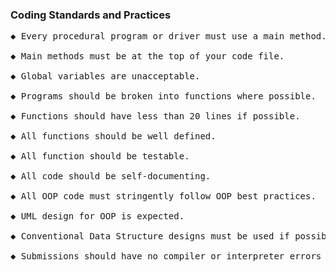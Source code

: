 ### Coding Standards and Practices
<pre>
◆ Every procedural program or driver must use a main method. <br />
◆ Main methods must be at the top of your code file. <br />
◆ Global variables are unacceptable. <br />
◆ Programs should be broken into functions where possible. <br />
◆ Functions should have less than 20 lines if possible. <br />
◆ All functions should be well defined. <br />
◆ All function should be testable. <br />
◆ All code should be self-documenting. <br />
◆ All OOP code must stringently follow OOP best practices. <br />
◆ UML design for OOP is expected. <br />
◆ Conventional Data Structure designs must be used if possible. <br />
◆ Submissions should have no compiler or interpreter errors <br />
</pre>

